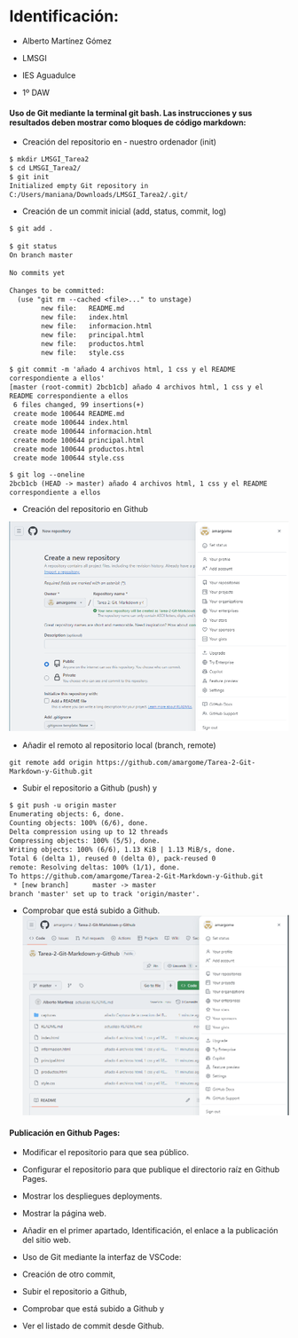 # Identificación:

- Alberto Martínez Gómez

- LMSGI 

- IES Aguadulce

- 1º DAW

#### Uso de Git mediante la terminal git bash. Las instrucciones y sus resultados deben mostrar como bloques de código markdown:

- Creación del repositorio en - nuestro ordenador (init) 

``` 
$ mkdir LMSGI_Tarea2
$ cd LMSGI_Tarea2/
$ git init
Initialized empty Git repository in C:/Users/maniana/Downloads/LMSGI_Tarea2/.git/
```

- Creación de un commit inicial (add, status, commit, log)

``` 
$ git add .

$ git status
On branch master

No commits yet

Changes to be committed:
  (use "git rm --cached <file>..." to unstage)
        new file:   README.md
        new file:   index.html
        new file:   informacion.html
        new file:   principal.html
        new file:   productos.html
        new file:   style.css
```
```
$ git commit -m 'añado 4 archivos html, 1 css y el README correspondiente a ellos'
[master (root-commit) 2bcb1cb] añado 4 archivos html, 1 css y el README correspondiente a ellos
 6 files changed, 99 insertions(+)
 create mode 100644 README.md
 create mode 100644 index.html
 create mode 100644 informacion.html
 create mode 100644 principal.html
 create mode 100644 productos.html
 create mode 100644 style.css
 ```
 ```
$ git log --oneline
2bcb1cb (HEAD -> master) añado 4 archivos html, 1 css y el README correspondiente a ellos

```

- Creación del repositorio en Github

![Captura Github](/capturas/RepositorioNuevo.PNG)

- Añadir el remoto al repositorio local (branch, remote)
```
git remote add origin https://github.com/amargome/Tarea-2-Git-Markdown-y-Github.git
```

- Subir el repositorio a Github (push) y

```
$ git push -u origin master
Enumerating objects: 6, done.
Counting objects: 100% (6/6), done.
Delta compression using up to 12 threads
Compressing objects: 100% (5/5), done.
Writing objects: 100% (6/6), 1.13 KiB | 1.13 MiB/s, done.
Total 6 (delta 1), reused 0 (delta 0), pack-reused 0
remote: Resolving deltas: 100% (1/1), done.
To https://github.com/amargome/Tarea-2-Git-Markdown-y-Github.git
 * [new branch]      master -> master
branch 'master' set up to track 'origin/master'.
```

- Comprobar que está subido a Github.
![Comprobacion de la subida del Repositorio](/capturas/ComprobacionDeSubida.PNG)

#### Publicación en Github Pages:

- Modificar el repositorio para que sea público.

- Configurar el repositorio para que publique el directorio raíz en Github Pages.

- Mostrar los despliegues deployments.

- Mostrar la página web.

- Añadir en el primer apartado, Identificación, el enlace a la publicación del sitio web.

- Uso de Git mediante la interfaz de VSCode:

- Creación de otro commit,

- Subir el repositorio a Github,

- Comprobar que está subido a Github y

- Ver el listado de commit desde Github.